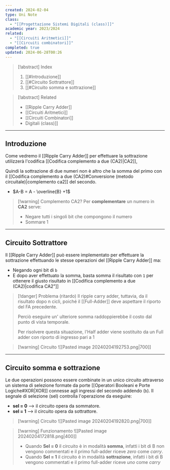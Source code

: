 ```yaml
---
created: 2024-02-04
type: Uni Note
class:
  - "[[Progettazione Sistemi Digitali (class)]]"
academic year: 2023/2024
related:
  - "[[Circuiti Aritmetici]]"
  - "[[Circuiti combinatori]]"
completed: true
updated: 2024-06-28T00:26
---
```

 >[!abstract] Index
>1. [[#Introduzione]]
>2. [[#Circuito Sottrattore]]
>3. [[#Circuito somma e sottrazione]]

>[!abstract] Related
>- [[Ripple Carry Adder]]
>- [[Circuiti Aritmetici]]
>- [[Circuiti Combinatori]]
>- [](Circuiti%20combinatori.md)Digitali (class)]]

---
## Introduzione

Come vedremo il [[Ripple Carry Adder]] per effettuare la sottrazione utilizzerà l'codifica [[Codifica complemento a due (CA2)|CA2]],

Quindi la sottrazione di due numeri non è altro che la somma del primo con il [[Codifica complemento a due (CA2)#Conversione (metodo circuitale)|complemento ca2]] del secondo.

- $A-B = A - \overline{B} +1$

>[!warning] Complemento CA2?
>Per **complementare** un numero in **CA2** serve: 
>- Negare tutti i singoli bit che compongono il numero
>- Sommare 1

---
## Circuito Sottrattore

Il [[Ripple Carry Adder]] può essere implementato per effettuare la sottrazione effettuando le stesse operazioni del [[Ripple Carry Adder]] ma:
- Negando ogni bit di `b` 
- E dopo aver effettuato la somma, basta somma il risultato con `1` per ottenere il giusto risultato in  [[Codifica complemento a due (CA2)|codifica CA2"]]

>[!danger] Problema (ritardo)
>Il ripple carry adder, tuttavia, da il risultato dopo n cicli, poiché il [[Full-Adder]] deve aspettare il riporto del FA precedente. 
>
>Perciò eseguire un' ulteriore somma raddoppierebbe il costo dal punto di vista temporale.
>
>Per risolvere questa situazione, l'Half adder viene sostituito da un Full adder con riporto di ingresso pari a 1

>[!warning] Circuito
>![[Pasted image 20240204192753.png|700]]

---
## Circuito somma e sottrazione

Le due operazioni possono essere combinate in un unico circuito attraverso un sistema di selezione formate da porte [[Operatori Booleani e Porte Logiche#XOR|XOR]] connesse agli ingressi del secondo addendo (`b`). Il segnale di selezione (sel) controlla l'operazione da eseguire: 
- **sel = 0** --> il circuito opera da sommatore.
- **sel = 1** --> il circuito opera da sottrattore.

>[!warning] Circuito
>![[Pasted image 20240204192820.png|700]]

>[!warning] Funzionamento
>![[Pasted image 20240204172818.png|400]]
>- Quando **Sel = 0** il circuito è in modalità **somma**, infatti i bit di B non vengono commentati e il primo full-adder riceve *zero* come *carry*.
>- Quando **Sel = 1** il circuito è in modalità **sottrazione**, infatti i bit di B vengono commentati e il primo full-adder riceve *uno* come *carry* 
